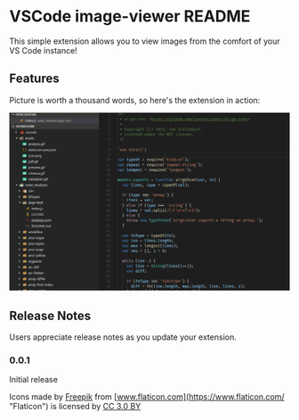 # VSCode image-viewer README

This simple extension allows you to view images from the comfort of your VS Code instance!

## Features

Picture is worth a thousand words, so here's the extension in action:


![feature](assets/feature.gif)


## Release Notes

Users appreciate release notes as you update your extension.

### 0.0.1

Initial release

Icons made by [Freepik](http://www.freepik.com "Freepik") from [www.flaticon.com](https://www.flaticon.com/ "Flaticon") is licensed by [CC 3.0 BY](http://creativecommons.org/licenses/by/3.0/ "Creative Commons BY 3.0")